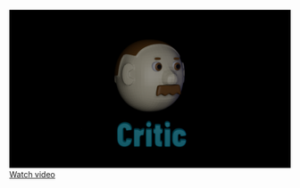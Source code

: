 ![This is an image](https://github.com/mpopovs/Critic/blob/main/hero.png?raw=true)
<a href="https://streamable.com/ny7kse">Watch video</a>

